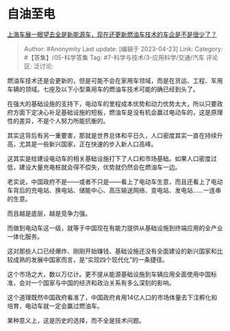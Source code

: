 # 自油至电
[上海车展一眼望去全是新能源车，现在还更新燃油车技术的车企是不是很少了？](https://www.zhihu.com/question/596337423/answer/2996243380)

> Author: #Anonymity
> Last update: [编辑于 2023-04-23]
> Link:
> Category: #【答集】/05-科学答集
> Tag: #7-科学与技术/3-应用科学/交通/汽车
> 评论区:
> 泛讨论:

燃油车技术还是会更新的，但是可能不会在家用车领域，而是在货运、工程、军用车辆的领域。七座及以下小型乘用车的燃油车技术可能的确已经到头了。

在强大的基础设施的支持下，电动车的里程成本优势和动力优势太大，所以只要政府方面下定决心补足基础设施的短板，燃油车是没有机会赢过电动车的，这是原理性的差异，不是个人努力所能抗衡的。

其实这背后有另一重要害，那就是世界总体和平日久，人口密度其实一直在持续升高，尤其是一些新兴国家，正在快速的步入新人口高峰。

这其实是给建设电动车的相关基础设施打下了人口和市场基础。如果人口密度过低，建设大量充电桩就会得不偿失，优势就仍然会在燃油车一边。

老实说，中国政府不是——或者不只是——看上了电动车生意，而且还看上了电动车背后的充电站、换电站、储能中心、高压输送网络、变电站、发电站……一连串的生意。

而且越是底层，越是竞争力强。

而做到电动车这一级，就等于中国现在有能力提供从基础设施到终端应用的全产业一体化服务。

这对那些人口已经爆炸、刚刚开始赚钱、基础设施还没有全面建设的新兴国家和比较成熟的发展中国家而言，是“实现四个现代化”的一条捷径。

这个市场之大，数以万亿计。更不提从能源基础设施到车辆应用全面使用中国标准，会对一个国家与中国的经济和政治关系有多么深刻的影响。

这个道理既然中国政府看准了，中国政府肯用14亿人口的市场体量去下注孵化和培育，电动车就一定会赢过燃油车。

某种意义上，这是历史的选择，而不全是技术问题。
